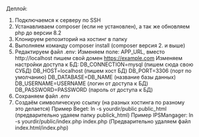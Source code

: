 Деплой:
1. Подключаемся к серверу по SSH
2. Устанавливаем composer (если не установлен), а так же обновляем php до версии 8.2
3. Клонируем репозиторий на хостинг в папку
4. Выполняем команду composer install (composer версия 2. и выше)
5. Редактируем файл .env:
   Изменяем поле: APP_URL, вместо http://localhost пишем свой домен https://example.com
   Изменяем настройки доступа к БД:
       DB_CONNECTION=mysql (пишем сюда свою СУБД)
       DB_HOST=localhost (пишем хост БД)
       DB_PORT=3306 (порт по умолчанию)
       DB_DATABASE=DB_NAME (название базы данных)
       DB_USERNAME=USERNAME (логин от доступа к БД)
       DB_PASSWORD=PASSWORD (пароль от доступа к БД)
6. Сохраняем файл .env
7. Создаём символическую ссылку (на разных хостинга по разному это делается)
   Пример Beget: ln -s yourdir/public public_html (предварительно удаяем папку publick_html)
   Пример IPSMangager: ln -s yourdir/public/index.php index.php (Предварительно удаляем файл index.html/index.php)

